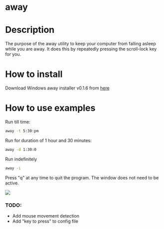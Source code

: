 # away

# Description
The purpose of the away utility to keep your computer from falling asleep while you are away.
It does this by repeatedly pressing the scroll-lock key for you.

# How to install
Download Windows away installer v0.1.6 from [here](https://s3-us-west-2.amazonaws.com/blog.carmanbabin.net/tools/away-0.1.6-setup.exe)

# How to use examples
Run till time:
```sh
away -t 5:30:pm
```

Run for duration of 1 hour and 30 minutes:
```sh
away -d 1:30:0
```

Run indefinitely
```sh
away -i
```

Press "q" at any time to quit the program. The window does not need to be active.

![](https://s3.us-west-2.amazonaws.com/blog.carmanbabin.net/tools/away.gif)

### TODO:
 - Add mouse movement detection
 - Add "key to press" to config file
